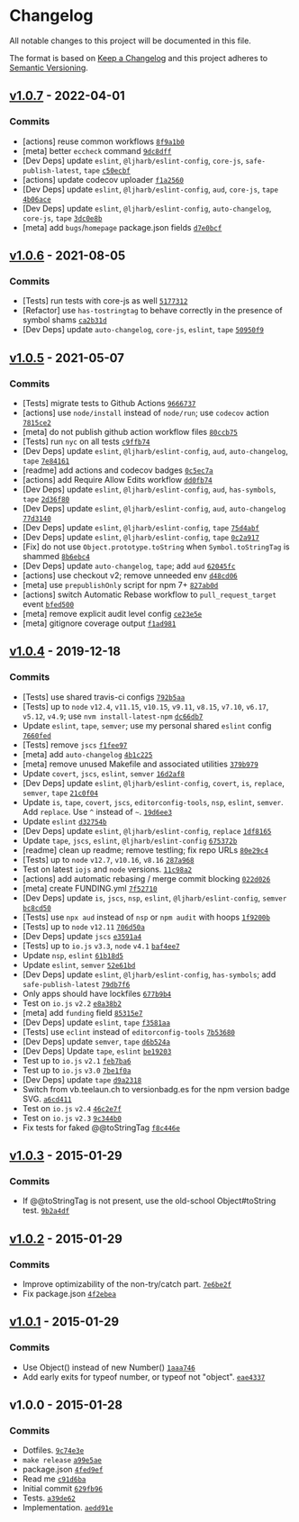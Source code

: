 # Changelog

All notable changes to this project will be documented in this file.

The format is based on [Keep a Changelog](https://keepachangelog.com/en/1.0.0/)
and this project adheres to [Semantic Versioning](https://semver.org/spec/v2.0.0.html).

## [v1.0.7](https://github.com/inspect-js/is-number-object/compare/v1.0.6...v1.0.7) - 2022-04-01

### Commits

- [actions] reuse common workflows [`8f9a1b0`](https://github.com/inspect-js/is-number-object/commit/8f9a1b040a435a5c5d12150952d0e6f96d4f713a)
- [meta] better `eccheck` command [`9dc8dff`](https://github.com/inspect-js/is-number-object/commit/9dc8dff273e4d0b954fd4f2a2eacc849d321b646)
- [Dev Deps] update `eslint`, `@ljharb/eslint-config`, `core-js`, `safe-publish-latest`, `tape` [`c50ecbf`](https://github.com/inspect-js/is-number-object/commit/c50ecbfc7577c69324fca4d2b40dd354c5156be9)
- [actions] update codecov uploader [`f1a2560`](https://github.com/inspect-js/is-number-object/commit/f1a2560d4a996abea90f7a792069a35359869b67)
- [Dev Deps] update `eslint`, `@ljharb/eslint-config`, `aud`, `core-js`, `tape` [`4b06ace`](https://github.com/inspect-js/is-number-object/commit/4b06aceeba2ebf0887af020aa89caad8950e5f47)
- [Dev Deps] update `eslint`, `@ljharb/eslint-config`, `auto-changelog`, `core-js`, `tape` [`3dc0e8b`](https://github.com/inspect-js/is-number-object/commit/3dc0e8b0fcc96a9bc9936e9a62a523fe67bafca5)
- [meta] add `bugs`/`homepage` package.json fields [`d7e0bcf`](https://github.com/inspect-js/is-number-object/commit/d7e0bcf1fe1b4a48d6500266c8b4058c854fecba)

## [v1.0.6](https://github.com/inspect-js/is-number-object/compare/v1.0.5...v1.0.6) - 2021-08-05

### Commits

- [Tests] run tests with core-js as well [`5177312`](https://github.com/inspect-js/is-number-object/commit/51773120b18e27bfe8a3bd228ef2e21f5802f338)
- [Refactor] use `has-tostringtag` to behave correctly in the presence of symbol shams [`ca2b31d`](https://github.com/inspect-js/is-number-object/commit/ca2b31d81c5d7d9b11e812dee58cd627a6d634e2)
- [Dev Deps] update `auto-changelog`, `core-js`, `eslint`, `tape` [`50950f9`](https://github.com/inspect-js/is-number-object/commit/50950f962a4b1188c478f6034194d7eb4314c884)

## [v1.0.5](https://github.com/inspect-js/is-number-object/compare/v1.0.4...v1.0.5) - 2021-05-07

### Commits

- [Tests] migrate tests to Github Actions [`9666737`](https://github.com/inspect-js/is-number-object/commit/96667372f8e36f70516218f86318f957f8c175ad)
- [actions] use `node/install` instead of `node/run`; use `codecov` action [`7815ce2`](https://github.com/inspect-js/is-number-object/commit/7815ce21cb5662c2d1651b3ec302f186aa8a016b)
- [meta] do not publish github action workflow files [`80ccb75`](https://github.com/inspect-js/is-number-object/commit/80ccb7509f91732675b018cc1a636d649a92889e)
- [Tests] run `nyc` on all tests [`c9ffb74`](https://github.com/inspect-js/is-number-object/commit/c9ffb74443690ef22f9aa7dd35855fd1e3be5184)
- [Dev Deps] update `eslint`, `@ljharb/eslint-config`, `aud`, `auto-changelog`, `tape` [`7e84161`](https://github.com/inspect-js/is-number-object/commit/7e84161d089c87ef42e3639ac1889642624ebd28)
- [readme] add actions and codecov badges [`0c5ec7a`](https://github.com/inspect-js/is-number-object/commit/0c5ec7aa87dac27bdcda2365124c3aa0ccf9c278)
- [actions] add Require Allow Edits workflow [`dd0fb74`](https://github.com/inspect-js/is-number-object/commit/dd0fb74b2ecb630ea7778a6f06dcc017323a3c1d)
- [Dev Deps] update `eslint`, `@ljharb/eslint-config`, `aud`, `has-symbols`, `tape` [`2d36f80`](https://github.com/inspect-js/is-number-object/commit/2d36f809a7b9896958b0b0f3b69be0067caedb45)
- [Dev Deps] update `eslint`, `@ljharb/eslint-config`, `aud`, `auto-changelog` [`77d3140`](https://github.com/inspect-js/is-number-object/commit/77d3140557d483e467ce070b21bf384e9a7562d5)
- [Dev Deps] update `eslint`, `@ljharb/eslint-config`, `tape` [`75d4abf`](https://github.com/inspect-js/is-number-object/commit/75d4abf34168e69d73f621c696a16179ddc0873c)
- [Dev Deps] update `eslint`, `@ljharb/eslint-config`, `tape` [`0c2a917`](https://github.com/inspect-js/is-number-object/commit/0c2a917e4802b102888759fad912bd9faa5587f7)
- [Fix] do not use `Object.prototype.toString` when `Symbol.toStringTag` is shammed [`8b6ebc4`](https://github.com/inspect-js/is-number-object/commit/8b6ebc489db14a0c369214e081413f326fc0d598)
- [Dev Deps] update `auto-changelog`, `tape`; add `aud` [`62045fc`](https://github.com/inspect-js/is-number-object/commit/62045fcaddb9e4d3ef81068e99d07d21cd62023b)
- [actions] use checkout v2; remove unneeded env [`d48cd06`](https://github.com/inspect-js/is-number-object/commit/d48cd06720ea71f278a6d35c6f0a8ec04242a58f)
- [meta] use `prepublishOnly` script for npm 7+ [`827ab0d`](https://github.com/inspect-js/is-number-object/commit/827ab0d52d25f46d232ae7442ece270dec2de1df)
- [actions] switch Automatic Rebase workflow to `pull_request_target` event [`bfed500`](https://github.com/inspect-js/is-number-object/commit/bfed500e6cc3cd3b9e7ffea78429c59857035791)
- [meta] remove explicit audit level config [`ce23e5e`](https://github.com/inspect-js/is-number-object/commit/ce23e5e49fbebe190267d8c99ddfd880a963b7ee)
- [meta] gitignore coverage output [`f1ad981`](https://github.com/inspect-js/is-number-object/commit/f1ad98106549c1c88322d8cb206068ea4c5bd424)

## [v1.0.4](https://github.com/inspect-js/is-number-object/compare/v1.0.3...v1.0.4) - 2019-12-18

### Commits

- [Tests] use shared travis-ci configs [`792b5aa`](https://github.com/inspect-js/is-number-object/commit/792b5aa5e7313ddf5507f7283bb7d5d5c646b11b)
- [Tests] up to `node` `v12.4`, `v11.15`, `v10.15`, `v9.11`, `v8.15`, `v7.10`, `v6.17`, `v5.12`, `v4.9`; use `nvm install-latest-npm` [`dc66db7`](https://github.com/inspect-js/is-number-object/commit/dc66db7dd1eca0263f6602597eb40601519e912e)
- Update `eslint`, `tape`, `semver`; use my personal shared `eslint` config [`7660fed`](https://github.com/inspect-js/is-number-object/commit/7660fed03a7060eb5c91e74b9a17303d4fac1056)
- [Tests] remove `jscs` [`f1fee97`](https://github.com/inspect-js/is-number-object/commit/f1fee97423478bcc653c844fadda55138d9b9a54)
- [meta] add `auto-changelog` [`4b1c225`](https://github.com/inspect-js/is-number-object/commit/4b1c2253770eb18761a1e8b157772028d6f742c4)
- [meta] remove unused Makefile and associated utilities [`379b979`](https://github.com/inspect-js/is-number-object/commit/379b9793d9c61d7889e53bd9de9578dca9964ebc)
- Update `covert`, `jscs`, `eslint`, `semver` [`16d2af8`](https://github.com/inspect-js/is-number-object/commit/16d2af82a6c93aee614f7a4b2c468411c743e95f)
- [Dev Deps] update `eslint`, `@ljharb/eslint-config`, `covert`, `is`, `replace`, `semver`, `tape` [`21c0f04`](https://github.com/inspect-js/is-number-object/commit/21c0f0431984b87443c6acb9f003368feb7b4368)
- Update `is`, `tape`, `covert`, `jscs`, `editorconfig-tools`, `nsp`, `eslint`, `semver`. Add `replace`. Use `^` instead of `~`. [`19d6ee3`](https://github.com/inspect-js/is-number-object/commit/19d6ee3a3d4a87764d57316804fd8b882ba5197c)
- Update `eslint` [`d32754b`](https://github.com/inspect-js/is-number-object/commit/d32754bcca0033e01eba531c4353d1239e992203)
- [Dev Deps] update `eslint`, `@ljharb/eslint-config`, `replace` [`1df8165`](https://github.com/inspect-js/is-number-object/commit/1df8165dd63d9f2f78ccb78e905d0a6b3e302884)
- Update `tape`, `jscs`, `eslint`, `@ljharb/eslint-config` [`675372b`](https://github.com/inspect-js/is-number-object/commit/675372b115fb20b5034f40bcbb5560c6c0512746)
- [readme] clean up readme; remove testling; fix repo URLs [`80e29c4`](https://github.com/inspect-js/is-number-object/commit/80e29c4d6d0811fc361e95ee83b81280bf3ae3f5)
- [Tests] up to `node` `v12.7`, `v10.16`, `v8.16` [`287a968`](https://github.com/inspect-js/is-number-object/commit/287a9687b1fc3d091ec231c06f19a19ff7b0e8f6)
- Test on latest `iojs` and `node` versions. [`11c98a2`](https://github.com/inspect-js/is-number-object/commit/11c98a23b232cb21c7daab797fd63875c2970681)
- [actions] add automatic rebasing / merge commit blocking [`022d026`](https://github.com/inspect-js/is-number-object/commit/022d026129df445f239ba2ecd8d47a2786242d75)
- [meta] create FUNDING.yml [`7f52710`](https://github.com/inspect-js/is-number-object/commit/7f527107168aad7108b7c262d295dcf44e03214d)
- [Dev Deps] update `is`, `jscs`, `nsp`, `eslint`, `@ljharb/eslint-config`, `semver` [`bc8cd50`](https://github.com/inspect-js/is-number-object/commit/bc8cd508fe4440168f9b049be3ddf93c56c06c49)
- [Tests] use `npx aud` instead of `nsp` or `npm audit` with hoops [`1f9200b`](https://github.com/inspect-js/is-number-object/commit/1f9200b7c56840dc23eeeca5d0ee4f64a0446e08)
- [Tests] up to `node` `v12.11` [`706d50a`](https://github.com/inspect-js/is-number-object/commit/706d50a779b90feb3f4d2ae88d8189d19b913073)
- [Dev Deps] update `jscs` [`e3591a4`](https://github.com/inspect-js/is-number-object/commit/e3591a445b1af25d46632eafea51efa07b4eb6dc)
- [Tests] up to `io.js` `v3.3`, `node` `v4.1` [`baf4ee7`](https://github.com/inspect-js/is-number-object/commit/baf4ee749fb65ec12e9cab102e77aa0e14312109)
- Update `nsp`, `eslint` [`61b18d5`](https://github.com/inspect-js/is-number-object/commit/61b18d5b44542fddf4950534d506b20d8c8b1f44)
- Update `eslint`, `semver` [`52e61bd`](https://github.com/inspect-js/is-number-object/commit/52e61bd4334c0a1afacd147fd0bc1e2c1be10df5)
- [Dev Deps] update `eslint`, `@ljharb/eslint-config`, `has-symbols`; add `safe-publish-latest` [`79db7f6`](https://github.com/inspect-js/is-number-object/commit/79db7f610d2bcf5f0d6e8ca834f7402504101072)
- Only apps should have lockfiles [`677b9b4`](https://github.com/inspect-js/is-number-object/commit/677b9b4fb6ad9d7b984cb0f89c8b5a6df143b29a)
- Test on `io.js` `v2.2` [`e8a38b2`](https://github.com/inspect-js/is-number-object/commit/e8a38b2fe73b841b0ed55d9f60573d460a4f2a62)
- [meta] add `funding` field [`85315e7`](https://github.com/inspect-js/is-number-object/commit/85315e75c119a2aef70a766f2ddc1079b64d006b)
- [Dev Deps] update `eslint`, `tape` [`f3581aa`](https://github.com/inspect-js/is-number-object/commit/f3581aaea310546f6ee4612990468d39f058d320)
- [Tests] use `eclint` instead of `editorconfig-tools` [`7b53680`](https://github.com/inspect-js/is-number-object/commit/7b5368071000eb1c715aeeee5ff47ffdbee9fe5c)
- [Dev Deps] update `semver`, `tape` [`d6b524a`](https://github.com/inspect-js/is-number-object/commit/d6b524ac2e8c0240c436cbe8828671e383d51fd5)
- [Dev Deps] Update `tape`, `eslint` [`be19203`](https://github.com/inspect-js/is-number-object/commit/be19203dee0aa70ff8f09823bf880a38b824e1ed)
- Test up to `io.js` `v2.1` [`feb7ba6`](https://github.com/inspect-js/is-number-object/commit/feb7ba63a0816f1d36419ce240f96e9b4e4c90ba)
- Test up to `io.js` `v3.0` [`7be1f0a`](https://github.com/inspect-js/is-number-object/commit/7be1f0a25dc59b6606be9ee1ace38cb7039a59d2)
- [Dev Deps] update `tape` [`d9a2318`](https://github.com/inspect-js/is-number-object/commit/d9a2318bc82477e9321e961def11e28d364e5562)
- Switch from vb.teelaun.ch to versionbadg.es for the npm version badge SVG. [`a6cd411`](https://github.com/inspect-js/is-number-object/commit/a6cd411c6bd92691a48b52683afce584c2c6b21b)
- Test on `io.js` `v2.4` [`46c2e7f`](https://github.com/inspect-js/is-number-object/commit/46c2e7f2ce8ad7f8ab3c1da827d93fc2780eff06)
- Test on `io.js` `v2.3` [`9c344b0`](https://github.com/inspect-js/is-number-object/commit/9c344b0df83628908a1f776a3f2e5fc4fae1d4d2)
- Fix tests for faked @@toStringTag [`f8c446e`](https://github.com/inspect-js/is-number-object/commit/f8c446e9fc320c23807717356e259529f494b9f3)

## [v1.0.3](https://github.com/inspect-js/is-number-object/compare/v1.0.2...v1.0.3) - 2015-01-29

### Commits

- If @@toStringTag is not present, use the old-school Object#toString test. [`9b2a4df`](https://github.com/inspect-js/is-number-object/commit/9b2a4df6ccf903e89198d4244eeb7f47a7056327)

## [v1.0.2](https://github.com/inspect-js/is-number-object/compare/v1.0.1...v1.0.2) - 2015-01-29

### Commits

- Improve optimizability of the non-try/catch part. [`7e6be2f`](https://github.com/inspect-js/is-number-object/commit/7e6be2fd2346557fc81bd544ac8745021c50e266)
- Fix package.json [`4f2ebea`](https://github.com/inspect-js/is-number-object/commit/4f2ebeae09c45e1eefeb2c10a011ff2ef0aca921)

## [v1.0.1](https://github.com/inspect-js/is-number-object/compare/v1.0.0...v1.0.1) - 2015-01-29

### Commits

- Use Object() instead of new Number() [`1aaa746`](https://github.com/inspect-js/is-number-object/commit/1aaa746c26878a0f698aabea4d88215311f2a38d)
- Add early exits for typeof number, or typeof not "object". [`eae4337`](https://github.com/inspect-js/is-number-object/commit/eae43375d3f88e04bb10eabd954e5a6b66ad5305)

## v1.0.0 - 2015-01-28

### Commits

- Dotfiles. [`9c74e3e`](https://github.com/inspect-js/is-number-object/commit/9c74e3eb2b10398d4022de7c4015531e874f06c8)
- `make release` [`a99e5ae`](https://github.com/inspect-js/is-number-object/commit/a99e5aeb3995a7d543fc5833722bc02011fabad6)
- package.json [`4fed9ef`](https://github.com/inspect-js/is-number-object/commit/4fed9ef7c35ccfc45ca8acd3c92c9cb91c7daa6d)
- Read me [`c91d6ba`](https://github.com/inspect-js/is-number-object/commit/c91d6ba00de79eaaac5fec7c9d8866d61d0abb62)
- Initial commit [`629fb96`](https://github.com/inspect-js/is-number-object/commit/629fb969f076e0802c799b368c7b02556bb0750e)
- Tests. [`a39de62`](https://github.com/inspect-js/is-number-object/commit/a39de624785cc204ed7c0ea5518f1c878870ceb1)
- Implementation. [`aedd91e`](https://github.com/inspect-js/is-number-object/commit/aedd91e6fc23f00852ad1266b6c19f32b7f93a22)

